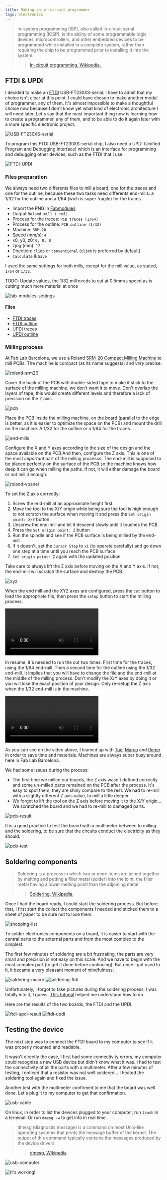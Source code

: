 ```yaml
---
title: Making an in-circuit programmer
tags: electronics
---
```



> In-system programming (ISP), also called in-circuit serial programming (ICSP), is the ability of some programmable logic devices, microcontrollers, and other embedded devices to be programmed while installed in a complete system, rather than requiring the chip to be programmed prior to installing it into the system.
> > [In-circuit programming, Wikipedia.](https://en.wikipedia.org/wiki/In-system_programming)

## FTDI & UPDI

I decided to make an [FTDI](https://www.ftdichip.com/) USB-FT230XS-serial. I have to admit that my choice isn't clear at this point. I could have chosen to make another model of programmer, any of them. It's almost impossible to make a thoughtful choice now because I don't know yet what kind of electronic architecture I will need later. Let's say that the most important thing now is learning how to create a programmer, any of them, and to be able to do it again later with a more specific electronic project.

![USB-FT230XS-serial](USB-FT230XS-serial.png)

To program this FTDI USB-FT230XS-serial chip, I also need a UPDI (Unified Program and Debugging Interface) which is an interface for programming and debugging other devices, such as the FTDI that I use.

![FTDI-UPDI](FTDI-UPDI.png)

### Files preparation

We always need two differents files to mill a board, one for the traces and one for the outline, because these two tasks need differents end-mills: a 1/32 for the outline and a 1/64 (wich is super fragile) for the traces.

- Import the PNG in [Fabmodules](http://fabmodules.org/)
- Output:`Roland mill (.rml)`
- Process for the traces: `PCB traces (1/64)`
- Process for the outline: `PCB outline (1/32)`
- Machine: `SRM-20`
- Speed (mm/s): `4`
- x0, y0, z0: `0, 0, 0`
- zjog (mm): `12`
- Direction: `climb` or `conventional`  (`climb` is preferred by default)
- `Calculate` & `Save`

I used the same settings for both mills, except for the mill value, as stated,
`1/64` or `1/32`.

TODO: Update values, the 1/32 mill needs to cut at 0.5mm/s speed as is cutting much more material at once

![fab-modules-settings](fab-modules-settings.jpeg)

#### Files

- [FTDI traces](files/USB-FT230XS-serial.traces.png)
- [FTDI outline](files/USB-FT230XS-serial.interior.png)
- [UPDI traces](files/FTDI-UPDI.traces.png)
- [UPDI outline](files/FTDI-UPDI.interior.png)

### Milling process

At Fab Lab Barcelona, we use a Roland [SRM-20 Compact Milling Machine](https://www.rolanddga.com/products/3d/srm-20-small-milling-machine/features) to mill PCBs. The machine is compact (as its name suggests) and *very* precise.

![roland-srm20](roland-srm20.jpg)

Cover the back of the PCB with double-sided tape to make it stick to the surface of the milling machine, we don't want it to move. Don't overlap the layers of tape, this would create different levels and therefore a lack of precision on the Z axis.

![pcb](pcb.jpg)

Place the PCB inside the milling machine, on the board (parallel to the edge is better, as it is easier to optimize the space on the PCB) and mount the drill on the machine. A 1/32 for the outline or a 1/64 for the traces.

![end-mills](end-mills.jpg)

Configure the X and Y axes according to the size of the design and the space available on the PCB.And then, configure the Z axis. This is one of the most *important* part of the milling processs. The end-mill is supposed to be placed perfectly on the surface of the PCB so the machine knows how deep it can go when milling the paths. If not, it will either damage the board or not mill it enough.

![roland-vpanel](roland-vpanel.jpg)

To set the Z axis correctly:

1. Screw the end-mill at an approximate height first
2. Move the tool to the X/Y origin while being sure the tool is high enough to not scratch the surface when moving it and press the `Set origin point: X/Y` button
3. Unscrew the end-mill and let it descend slowly until it touches the PCB
4. Press the `Set origin point: Z` button
5. Run the spindle and see if the PCB surface is being milled by the end-mill
6. If it doesn't, set the `Cursor Step` to `x1` (to operate carefully) and go down one step at a time until you reach the PCB surface
7. `Set origin point: Z` again with the updated position

Take care to always lift the Z axis before moving on the X and Y axis. If not, the end-mill will scratch the surface and destroy the PCB.

![xyz](xyz-axes.jpg)

When the end mill and the XYZ axes are configured, press the `cut` button to load the appropriate file, then press the `setup` button to start the milling process.

<video><source src="milling-process.mp4"></video>

In resume, it's needed to run the cut two times. First time for the traces, using the 1/64 end-mill. Then a second time for the outline using the 1/32 end-mill. It implies that you will have to change the file and the end-mill at the middle of the milling process. Don't modify the X/Y axes by doing it or you will lose the exact position of your design. Only re-setup the Z axis when the 1/32 end-mill is in the machine.

<video><source src="milling-process-2.mp4"></video>

As you can see on the video above, I teamed up with [Tue](https://fabacademy.org/2020/labs/barcelona/students/tue-ngo/), [Marco](https://fabacademy.org/2020/labs/barcelona/students/marco-cataffo/) and [Roger](https://fabacademy.org/2020/labs/barcelona/students/roger-anguera/) in order to save time and materials. Machines are always super busy around here in Fab Lab Barcelona.

We had some issues during the process:

- The first time we milled our boards, the Z axis wasn't defined correctly and some un-milled parts remained on the PCB after the process. It's easy to spot them, they are shiny compare to the rest. We had to re-mill with a slightly different Z axis value, to mill a little deeper.
- We forgot to lift the tool on the Z axis before moving it to the X/Y origin… We scratched the board and we had to re-mill to damaged parts.

![pcb-result](pcb-result.jpg)

It is a good practice to test the board with a multimeter between to milling and the soldering, to be sure that the circuits conduct the electricity as they should.

![pcb-test](pcb-test.jpg)

## Soldering components

> Soldering is a process in which two or more items are joined together by melting and putting a filler metal (solder) into the joint, the filler metal having a lower melting point than the adjoining metal.
> > [Soldering, Wikipedia.](https://en.wikipedia.org/wiki/Soldering)

Once I had the board ready, I could start the soldering process. But before that, I first start the collect the components I needed and sticked them to a sheet of paper to be sure not to lose them.

![shopping-list](shopping-list.jpg)

To solder electronics components on a board, it is easier to start with the central parts to the external parts and from the most complex to the simplest.

The first few minutes of soldering are a bit frustrating, the parts are very small and precision is not easy on this scale. And we have to begin with the most complex part (to get it done before continuing). But once I got used to it, it became a very pleasant moment of mindfulness.

![soldering-macro](large:soldering-macro.jpg:flux)
![soldering-ftdi](large:soldering-ftdi.JPG)

Unfortunately, I forgot to take pictures during the soldering process, I was totally into it, I guess. [This tutorial](https://www.youtube.com/watch?v=QKbJxytERvg) helped me understand how to do.

Here are the results of the two boards, the FTDI and the UPDI.

![ftdi-updi-result](ftdi-updi-result.jpg)
![ftdi-updi](ftdi-updi.jpg)

## Testing the device

The next step was to connect the FTDI board to my computer to see if it was properly mounted and readable.

It wasn't directly the case, I first had some connectivity errors, my computer could recognize a new USB device but didn't know what it was. I had to test the connectivity of all the parts with a multimeter. After a few minutes of testing, I noticed that a resistor was not well soldered… I heated the soldering tool again and fixed the issue.

Another test with the multimeter confirmed to me that the board was well done. Let's plug it to my computer to get that confirmation.

![usb-cable](usb-cable.JPG)

On linux, in order to list the devices plugged to your computer, run `lsusb` in a terminal. Or run `dmesg -w` to get info in real time.

> dmesg (diagnostic message) is a command on most Unix-like operating systems that prints the message buffer of the kernel. The output of this command typically contains the messages produced by the device drivers.
> > [dmesg, Wikipedia](https://en.wikipedia.org/wiki/Dmesg)

![usb-computer](usb-computer.JPG)

![It's working!](ftdi-screenshot.jpeg)
